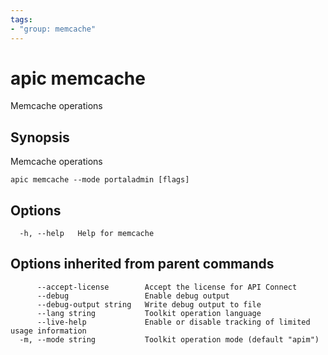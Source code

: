 ```yaml
---
tags:
- "group: memcache"
---
```

# apic memcache

Memcache operations

## Synopsis

Memcache operations

```
apic memcache --mode portaladmin [flags]
```

## Options

```
  -h, --help   Help for memcache
```

## Options inherited from parent commands

```
      --accept-license        Accept the license for API Connect
      --debug                 Enable debug output
      --debug-output string   Write debug output to file
      --lang string           Toolkit operation language
      --live-help             Enable or disable tracking of limited usage information
  -m, --mode string           Toolkit operation mode (default "apim")
```
